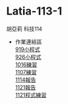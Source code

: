 # Latia-113-1
胡亞莉 科技114
* 作業連結區
    <br />  [919小程式](https://colab.research.google.com/drive/1UxZ1N0nL2nnGSrEcJLas5fGVS_v3pewh?usp=sharing)
    <br />  [926小程式](https://colab.research.google.com/drive/14tOZ9FpiIlxsp00d-ECED1WdeydE2gyY?usp=sharing)
    <br />  [1016練習](https://github.com/Huwalli/Latia-113-1/blob/main/1016.ipynb)
    <br />  [1107練習](https://github.com/Huwalli/Latia-113-1/blob/main/1106.ipynb)
    <br />  [1114報告](https://github.com/Huwalli/Latia-113-1/blob/main/1114%E5%A0%B1%E5%91%8A.pdf)
    <br />  [1121報告](https://github.com/Huwalli/Latia-113-1/blob/main/1114%E5%A0%B1%E5%91%8A.pdf)
    <br />  [1121程式練習](https://github.com/Huwalli/Latia-113-1/blob/main/1114%E5%A0%B1%E5%91%8A.pdf)
